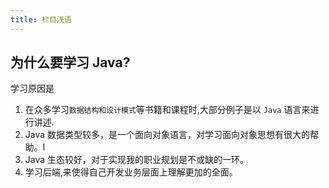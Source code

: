 ```yaml
---
title: 栏目浅语
---
```


## 为什么要学习 Java?

学习原因是

1. 在众多学习`数据结构和设计模式`等书籍和课程时,大部分例子是以 `Java` 语言来进行讲述.
2. Java 数据类型较多，是一个面向对象语言，对学习面向对象思想有很大的帮助。l
3. Java 生态较好，对于实现我的职业规划是不或缺的一环。
4. 学习后端,来使得自己开发业务层面上理解更加的全面。

